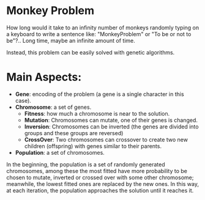 # Monkey Problem
How long would it take to an infinity number of monkeys randomly typing on a keyboard to write a sentence like: "MonkeyProblem" or "To be or not to be"?.. Long time, maybe an infinite amount of time.  

Instead, this problem can be easily solved with genetic algorithms.

# Main Aspects:
- **Gene**: encoding of the problem (a gene is a single character in this case).
- **Chromosome**: a set of genes.
  - **Fitness**: how much a chromosome is near to the solution.
  - **Mutation**: Chromosomes can mutate, one of their genes is changed.
  - **Inversion**: Chromosomes can be inverted (the genes are divided into groups and these groups are reversed)
  - **CrossOver**: Two chromosomes can crossover to create two new children (offspring) with genes similar to their parents.
- **Population**: a set of chromosomes.

In the beginning, the population is a set of randomly generated chromosomes, among these the most fitted have more probability to be chosen to mutate, inverted or crossed over with some other chromosome; meanwhile, the lowest fitted ones are replaced by the new ones.
In this way, at each iteration, the population approaches the solution until it reaches it. 
